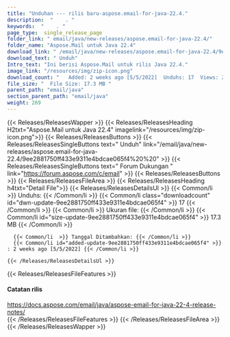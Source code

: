 ```yaml
---
title: "Unduhan --- rilis baru-aspose.email-for-java-22.4." 
description:  "    . " 
keywords:  "    . " 
page_type:  single_release_page
folder_link: " email/java/new-releases/aspose.email-for-java-22.4/"
folder_name: "Aspose.Mail untuk Java 22.4"
download_link: " /email/java/new-releases/aspose.email-for-java-22.4/9ee2881750ff433e9311e4bdcae065f4"
download_text: " Unduh"
Intro_text: "Ini berisi Aspose.Mail untuk rilis Java 22.4."
image_link: "/resources/img/zip-icon.png"
download_count: "   Added: 2 weeks ago [5/5/2022]  Unduhs: 17  Views: 25"
file_size: "  File Size: 17.3 MB "
parent_path: "email/java"
section_parent_path: "email/java"
weight: 269
---
```


{{< Releases/ReleasesWapper >}}
  {{< Releases/ReleasesHeading H2txt="Aspose.Mail untuk Java 22.4" imagelink="/resources/img/zip-icon.png">}}
  {{< Releases/ReleasesButtons >}}
    {{< Releases/ReleasesSingleButtons text=" Unduh" link="/email/java/new-releases/aspose.email-for-java-22.4/9ee2881750ff433e9311e4bdcae065f4%20%20" >}}
    {{< Releases/ReleasesSingleButtons text=" Forum Dukungan " link="https://forum.aspose.com/c/email" >}}
  {{< Releases/ReleasesButtons >}}
  {{< Releases/ReleasesFileArea >}}
    {{< Releases/ReleasesHeading h4txt="Detail File">}}
    {{< Releases/ReleasesDetailsUl >}}
            {{< Common/li  >}} Unduhs: {{< /Common/li >}} 
      {{< Common/li class="downloadcount" id="dwn-update-9ee2881750ff433e9311e4bdcae065f4" >}} 17 {{< /Common/li >}} 
      {{< Common/li  >}} Ukuran file: {{< /Common/li >}} 
      {{< Common/li id="size-update-9ee2881750ff433e9311e4bdcae065f4" >}} 17.3 MB {{< /Common/li >}} 


      {{< Common/li  >}} Tanggal Ditambahkan: {{< /Common/li >}} 
      {{< Common/li id="added-update-9ee2881750ff433e9311e4bdcae065f4" >}} : 2 weeks ago [5/5/2022] {{< /Common/li >}} 

    {{< /Releases/ReleasesDetailsUl >}}

  {{< Releases/ReleasesFileFeatures >}}
      <h4>Catatan rilis</h4><div><a href="https://docs.aspose.com/email/java/aspose-email-for-java-22-4-release-notes/">https://docs.aspose.com/email/java/aspose-email-for-java-22-4-release-notes/</a></div>
  {{< /Releases/ReleasesFileFeatures >}}
 {{< /Releases/ReleasesFileArea >}}
{{< /Releases/ReleasesWapper >}}



